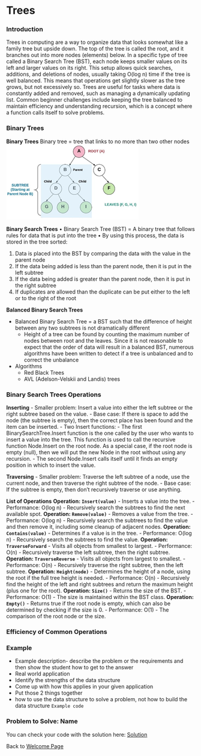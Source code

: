 # Trees

### Introduction
Trees in computing are a way to organize data that looks somewhat like a family tree but upside down. The top of the tree is called the root, and it branches out into more nodes (elements) below. In a specific type of tree called a Binary Search Tree (BST), each node keeps smaller values on its left and larger values on its right. This setup allows quick searches, additions, and deletions of nodes, usually taking O(log n) time if the tree is well balanced. This means that operations get slightly slower as the tree grows, but not excessively so. Trees are useful for tasks where data is constantly added and removed, such as managing a dynamically updating list. Common beginner challenges include keeping the tree balanced to maintain efficiency and understanding recursion, which is a concept where a function calls itself to solve problems.


### Binary Trees
**Binary Trees**
Binary tree = tree that links to no more than two other nodes
![alt text](pictures/trees.png)

**Binary Search Trees**
•	Binary Search Tree (BST) = A binary tree that follows rules for data that is put into the tree
•	By using this process, the data is stored in the tree sorted:
1.	Data is placed into the BST by comparing the data with the value in the parent node
2.	If the data being added is less than the parent node, then it is put in the left subtree
3.	If the data being added is greater than the parent node, then it is put in the right subtree
4.	If duplicates are allowed than the duplicate can be put either to the left or to the right of the root

**Balanced Binary Search Trees**
- Balanced Binary Search Tree = a BST such that the difference of height between any two subtrees is not dramatically different
    - Height of a tree can be found by counting the maximum number of nodes between root and the leaves. Since it is not reasonable to expect that the order of data will result in a balanced BST, numerous algorithms have been written to detect if a tree is unbalanced and to correct the unbalance
- Algorithms
    - Red Black Trees
    - AVL (Adelson-Velskii and Landis) trees


### Binary Search Trees Operations
**Inserting**
    - Smaller problem: Insert a value into either the left subtree or the right subtree based on the value.
    - Base case: If there is space to add the node (the subtree is empty), then the correct place has been found and the item can be inserted.
    - Two Insert functions: 
        - The first BinarySearchTree.Insert function is the one called by the user who wants to insert a value into the tree. This function is used to call the recursive function Node.Insert on the root node. As a special case, if the root node is empty (null), then we will put the new Node in the root without using any recursion.
        - The second Node.Insert calls itself until it finds an empty position in which to insert the value.

**Traversing**
    - Smaller problem: Traverse the left subtree of a node, use the current node, and then traverse the right subtree of the node.
    - Base case: If the subtree is empty, then don’t recursively traverse or use anything.

**List of Operations**
    **Operation: `Insert(value)`**
    - Inserts a value into the tree.
    - Performance: O(log n) - Recursively search the subtrees to find the next available spot.
    **Operation: `Remove(value)`**
    - Removes a value from the tree.
    - Performance: O(log n) - Recursively search the subtrees to find the value and then remove it, including some cleanup of adjacent nodes.
    **Operation: `Contains(value)`**
    - Determines if a value is in the tree.
    - Performance: O(log n) - Recursively search the subtrees to find the value.
    **Operation: `TraverseForward`**
    - Visits all objects from smallest to largest.
    - Performance: O(n) - Recursively traverse the left subtree, then the right subtree.
    **Operation: `TraverseReverse`**
    - Visits all objects from largest to smallest.
    - Performance: O(n) - Recursively traverse the right subtree, then the left subtree.
    **Operation: `Height(node)`**
    - Determines the height of a node, using the root if the full tree height is needed.
    - Performance: O(n) - Recursively find the height of the left and right subtrees and return the maximum height (plus one for the root).
    **Operation: `Size()`**
    - Returns the size of the BST.
    - Performance: O(1) - The size is maintained within the BST class.
    **Operation: `Empty()`**
    - Returns true if the root node is empty, which can also be determined by checking if the size is 0.
    - Performance: O(1) - The comparison of the root node or the size.

### Efficiency of Common Operations


### Example
* Example description- describe the problem or the requirements and then show the student how to get to the answer
* Real world application
* Identify the strengths of the data structure
* Come up with how this applies in your given application
* Put those 2 things together
* how to use the data structure to solve a problem, not how to build the data structure
```Example code```

### Problem to Solve: Name




















You can check your code with the solution here: [Solution](trees-problem-solution)

Back to [Welcome Page](0-welcome.md)